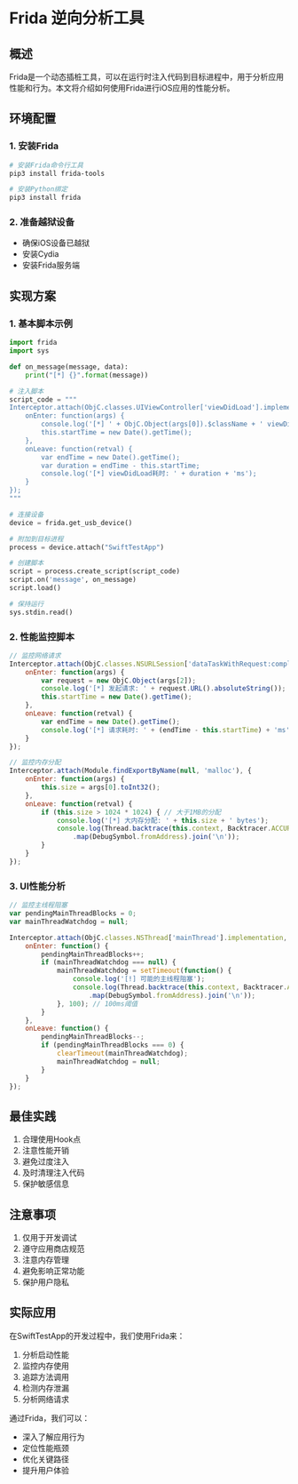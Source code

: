 # Frida 逆向分析工具

## 概述

Frida是一个动态插桩工具，可以在运行时注入代码到目标进程中，用于分析应用性能和行为。本文将介绍如何使用Frida进行iOS应用的性能分析。

## 环境配置

### 1. 安装Frida

```bash
# 安装Frida命令行工具
pip3 install frida-tools

# 安装Python绑定
pip3 install frida
```

### 2. 准备越狱设备

- 确保iOS设备已越狱
- 安装Cydia
- 安装Frida服务端

## 实现方案

### 1. 基本脚本示例

```python
import frida
import sys

def on_message(message, data):
    print("[*] {}".format(message))

# 注入脚本
script_code = """
Interceptor.attach(ObjC.classes.UIViewController['viewDidLoad'].implementation, {
    onEnter: function(args) {
        console.log('[*] ' + ObjC.Object(args[0]).$className + ' viewDidLoad');
        this.startTime = new Date().getTime();
    },
    onLeave: function(retval) {
        var endTime = new Date().getTime();
        var duration = endTime - this.startTime;
        console.log('[*] viewDidLoad耗时: ' + duration + 'ms');
    }
});
"""

# 连接设备
device = frida.get_usb_device()

# 附加到目标进程
process = device.attach("SwiftTestApp")

# 创建脚本
script = process.create_script(script_code)
script.on('message', on_message)
script.load()

# 保持运行
sys.stdin.read()
```

### 2. 性能监控脚本

```javascript
// 监控网络请求
Interceptor.attach(ObjC.classes.NSURLSession['dataTaskWithRequest:completionHandler:'].implementation, {
    onEnter: function(args) {
        var request = new ObjC.Object(args[2]);
        console.log('[*] 发起请求: ' + request.URL().absoluteString());
        this.startTime = new Date().getTime();
    },
    onLeave: function(retval) {
        var endTime = new Date().getTime();
        console.log('[*] 请求耗时: ' + (endTime - this.startTime) + 'ms');
    }
});

// 监控内存分配
Interceptor.attach(Module.findExportByName(null, 'malloc'), {
    onEnter: function(args) {
        this.size = args[0].toInt32();
    },
    onLeave: function(retval) {
        if (this.size > 1024 * 1024) { // 大于1MB的分配
            console.log('[*] 大内存分配: ' + this.size + ' bytes');
            console.log(Thread.backtrace(this.context, Backtracer.ACCURATE)
                .map(DebugSymbol.fromAddress).join('\n'));
        }
    }
});
```

### 3. UI性能分析

```javascript
// 监控主线程阻塞
var pendingMainThreadBlocks = 0;
var mainThreadWatchdog = null;

Interceptor.attach(ObjC.classes.NSThread['mainThread'].implementation, {
    onEnter: function() {
        pendingMainThreadBlocks++;
        if (mainThreadWatchdog === null) {
            mainThreadWatchdog = setTimeout(function() {
                console.log('[!] 可能的主线程阻塞');
                console.log(Thread.backtrace(this.context, Backtracer.ACCURATE)
                    .map(DebugSymbol.fromAddress).join('\n'));
            }, 100); // 100ms阈值
        }
    },
    onLeave: function() {
        pendingMainThreadBlocks--;
        if (pendingMainThreadBlocks === 0) {
            clearTimeout(mainThreadWatchdog);
            mainThreadWatchdog = null;
        }
    }
});
```

## 最佳实践

1. 合理使用Hook点
2. 注意性能开销
3. 避免过度注入
4. 及时清理注入代码
5. 保护敏感信息

## 注意事项

1. 仅用于开发调试
2. 遵守应用商店规范
3. 注意内存管理
4. 避免影响正常功能
5. 保护用户隐私

## 实际应用

在SwiftTestApp的开发过程中，我们使用Frida来：

1. 分析启动性能
2. 监控内存使用
3. 追踪方法调用
4. 检测内存泄漏
5. 分析网络请求

通过Frida，我们可以：

- 深入了解应用行为
- 定位性能瓶颈
- 优化关键路径
- 提升用户体验
